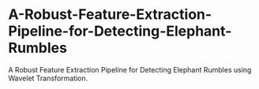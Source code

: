 # A-Robust-Feature-Extraction-Pipeline-for-Detecting-Elephant-Rumbles
A Robust Feature Extraction Pipeline for Detecting Elephant Rumbles using Wavelet Transformation. 
